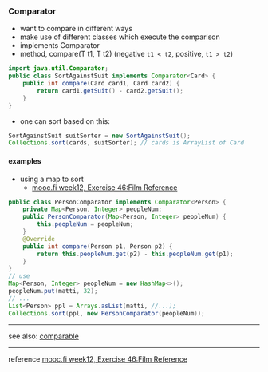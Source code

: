 
### Comparator
* want to compare in different ways
* make use of different classes which execute the comparison
* implements Comparator<T>
* method, compare(T t1, T t2) (negative `t1 < t2`, positive, `t1 > t2`)
```java
import java.util.Comparator;
public class SortAgainstSuit implements Comparator<Card> {
    public int compare(Card card1, Card card2) {
        return card1.getSuit() - card2.getSuit();
    }
}
```
* one can sort based on this:
```java
SortAgainstSuit suitSorter = new SortAgainstSuit();
Collections.sort(cards, suitSorter); // cards is ArrayList of Card
```

#### examples
* using a map to sort
    * [mooc.fi week12, Exercise 46:Film Reference](https://materiaalit.github.io/2013-oo-programming/part2/week-12/)
```java
public class PersonComparator implements Comparator<Person> {
    private Map<Person, Integer> peopleNum;
    public PersonComparator(Map<Person, Integer> peopleNum) {
        this.peopleNum = peopleNum;
    }
    @Override
    public int compare(Person p1, Person p2) {
        return this.peopleNum.get(p2) - this.peopleNum.get(p1);
    }
}
// use
Map<Person, Integer> peopleNum = new HashMap<>();
peopleNum.put(matti, 32);
// ...
List<Person> ppl = Arrays.asList(matti, //...);
Collections.sort(ppl, new PersonComparator(peopleNum));
```


----
see also:
[comparable](comparable.md)

----
reference
[mooc.fi week12, Exercise 46:Film Reference](https://materiaalit.github.io/2013-oo-programming/part2/week-12/)
